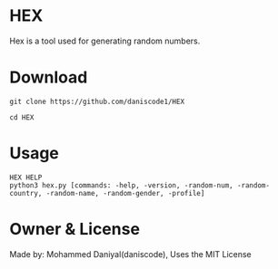 # HEX
Hex is a tool used for generating random numbers.

# Download
```
git clone https://github.com/daniscode1/HEX

cd HEX
```

# Usage
```
HEX HELP
python3 hex.py [commands: -help, -version, -random-num, -random-country, -random-name, -random-gender, -profile]
```

# Owner & License
Made by: Mohammed Daniyal(daniscode), Uses the MIT License